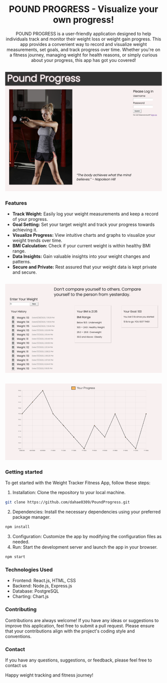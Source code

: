 <!-- <div align="center">
  
## <img src="/src/assets/logo.png">

</div> -->

<h1 align="center">POUND PROGRESS - Visualize your own progress!</h1>

<div align="center">
POUND PROGRESS is a user-friendly application designed to help individuals track and monitor their weight loss or weight gain progress. This app provides a convenient way to record and visualize weight measurements, set goals, and track progress over time. Whether you're on a fitness journey, managing weight for health reasons, or simply curious about your progress, this app has got you covered!
</div>

## <img src="/src/assets/image1.png">

### Features

- **Track Weight:** Easily log your weight measurements and keep a record of your progress.
- **Goal Setting:** Set your target weight and track your progress towards achieving it.
- **Visualize Progress:** View intuitive charts and graphs to visualize your weight trends over time.
- **BMI Calculation:** Check if your current weight is within healthy BMI range.
- **Data Insights:** Gain valuable insights into your weight changes and patterns.
- **Secure and Private:** Rest assured that your weight data is kept private and secure.


## <img src="/src/assets/image2.png">
## <img src="/src/assets/image3.png">


### Getting started

To get started with the Weight Tracker Fitness App, follow these steps:

1. Installation: Clone the repository to your local machine.
```bash
git clone https://github.com/dahae0309/PoundProgress.git
```
2. Dependencies: Install the necessary dependencies using your preferred package manager.
```bash
npm install
```
3. Configuration: Customize the app by modifying the configuration files as needed.
4. Run: Start the development server and launch the app in your browser.
```bash
npm start
```



### Technologies Used

- Frontend: React.js, HTML, CSS
- Backend: Node.js, Express.js
- Database: PostgreSQL
- Charting: Chart.js



### Contributing

Contributions are always welcome! If you have any ideas or suggestions to improve this application, feel free to submit a pull request. Please ensure that your contributions align with the project's coding style and conventions.



### Contact
If you have any questions, suggestions, or feedback, please feel free to contact us



Happy weight tracking and fitness journey!

